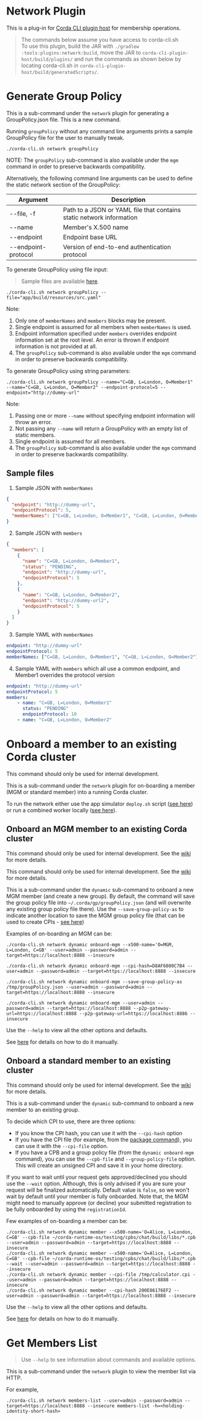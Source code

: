 # Network Plugin
This is a plug-in for [Corda CLI plugin host](https://github.com/corda/corda-cli-plugin-host) for membership operations.

> The commands below assume you have access to corda-cli.sh   
> To use this plugin, build the JAR with `./gradlew :tools:plugins:network:build`, move the JAR to 
> `corda-cli-plugin-host/build/plugins/` and run the commands as shown below by locating corda-cli.sh in 
> `corda-cli-plugin-host/build/generatedScripts/`.

# Generate Group Policy

This is a sub-command under the `network` plugin for generating a GroupPolicy.json file. This is a new command.

Running `groupPolicy` without any command line arguments prints a sample GroupPolicy file for the user to manually tweak.
```shell
./corda-cli.sh network groupPolicy
```

NOTE: The `groupPolicy` sub-command is also available under the `mgm` command in order to preserve backwards compatibility.

Alternatively, the following command line arguments can be used to define the static network section of the GroupPolicy:

| Argument            | Description                                                          |
|---------------------|----------------------------------------------------------------------|
| --file, -f          | Path to a JSON or YAML file that contains static network information |
| --name              | Member's X.500 name                                                  |
| --endpoint          | Endpoint base URL                                                    |
| --endpoint-protocol | Version of end-to-end authentication protocol                        |

To generate GroupPolicy using file input:
> Sample files are available [here](#sample-files).
```shell
./corda-cli.sh network groupPolicy --file="app/build/resources/src.yaml"
```
Note:
1. Only one of `memberNames` and `members` blocks may be present.
2. Single endpoint is assumed for all members when `memberNames` is used.
3. Endpoint information specified under `members` overrides endpoint information set at the root level. An error is thrown if endpoint information is not provided at all.
4. The `groupPolicy` sub-command is also available under the `mgm` command in order to preserve backwards compatibility.

To generate GroupPolicy using string parameters:
```shell
./corda-cli.sh network groupPolicy --name="C=GB, L=London, O=Member1" --name="C=GB, L=London, O=Member2" --endpoint-protocol=5 --endpoint="http://dummy-url"
```
Note:
1. Passing one or more `--name` without specifying endpoint information will throw an error.
2. Not passing any `--name` will return a GroupPolicy with an empty list of static members.
3. Single endpoint is assumed for all members.
4. The `groupPolicy` sub-command is also available under the `mgm` command in order to preserve backwards compatibility.

## Sample files

1. Sample JSON with `memberNames`
```json
{
  "endpoint": "http://dummy-url",
  "endpointProtocol": 5,
  "memberNames": ["C=GB, L=London, O=Member1", "C=GB, L=London, O=Member2"]
}
```

2. Sample JSON with `members`
```json
{
  "members": [
    {
      "name": "C=GB, L=London, O=Member1",
      "status": "PENDING",
      "endpoint": "http://dummy-url",
      "endpointProtocol": 5
    },
    {
      "name": "C=GB, L=London, O=Member2",
      "endpoint": "http://dummy-url2",
      "endpointProtocol": 5
    }
  ]
}
```

3. Sample YAML with `memberNames`
```yaml
endpoint: "http://dummy-url"
endpointProtocol: 5
memberNames: ["C=GB, L=London, O=Member1", "C=GB, L=London, O=Member2"]
```

4. Sample YAML with `members` which all use a common endpoint, and Member1 overrides the protocol version
```yaml
endpoint: "http://dummy-url"
endpointProtocol: 5
members:
    - name: "C=GB, L=London, O=Member1"
      status: "PENDING"
      endpointProtocol: 10
    - name: "C=GB, L=London, O=Member2"
```

# Onboard a member to an existing Corda cluster
This command should only be used for internal development.

This is a sub-command under the `network` plugin for on-boarding a member (MGM or standard member) into a running Corda cluster.

To run the network either use the app simulator `deploy.sh` script ([see here](../../../../../../../../../../../applications/tools/p2p-test/app-simulator/scripts/README.md)) or run a combined worker locally ([see here](../../../../../../../../../../../applications/workers/release/combined-worker/README.md)).

## Onboard an MGM member to an existing Corda cluster
This command should only be used for internal development. See the [wiki](https://github.com/corda/corda-runtime-os/wiki/MGM-Onboarding) for more details.

This command should only be used for internal development. See
the [wiki](https://github.com/corda/corda-runtime-os/wiki/MGM-Onboarding) for more details.

This is a sub-command under the `dynamic` sub-command to onboard a new MGM member (and create a new group). By default, the command will save the group policy file into `~/.corda/gp/groupPolicy.json` (and will overwrite any
existing group policy file there).
Use the `--save-group-policy-as` to indicate another location to save the MGM group policy file (that can be used to
create CPIs - [see here](../../../../../../../../../package/README.md))

Examples of on-boarding an MGM can be:

```shell
./corda-cli.sh network dynamic onboard-mgm --x500-name='O=MGM, L=London, C=GB' --user=admin --password=admin --target=https://localhost:8888 --insecure

./corda-cli.sh network dynamic onboard-mgm --cpi-hash=D8AF6080C7B4 --user=admin --password=admin --target=https://localhost:8888 --insecure

./corda-cli.sh network dynamic onboard-mgm --save-group-policy-as /tmp/groupPolicy.json --user=admin --password=admin --target=https://localhost:8888 --insecure

./corda-cli.sh network dynamic onboard-mgm --user=admin --password=admin --target=https://localhost:8888 --p2p-gateway-url=https://localhost:8888 --p2p-gateway-url=https://localhost:8886 --insecure
```

Use the `--help` to view all the other options and defaults.

See [here](https://github.com/corda/corda-runtime-os/wiki/MGM-Onboarding) for details on how to do it manually.

## Onboard a standard member to an existing cluster

This command should only be used for internal development. See
the [wiki](https://github.com/corda/corda-runtime-os/wiki/Member-Onboarding-(Dynamic-Networks)) for more details.

This is a sub-command under the `dynamic` sub-command to onboard a new member to an existing group.

To decide which CPI to use, there are three options:
* If you know the CPI hash, you can use it with the `--cpi-hash` option
* If you have the CPI file (for example, from the [package command](../../../../../../../../../package/README.md)), you
  can use it with the `--cpi-file` option.
* If you have a CPB and a group policy file (from the `dynamic onboard-mgm` command), you can use the `--cpb-file`
  and `--group-policy-file` option. This will create an unsigned CPI and save it in your home directory.

If you want to wait until your request gets approved/declined you should use the `--wait` option. Although, this is only
advised if you are sure your request will be finalized automatically.
Default value is `false`, so we won't wait by default until your member is fully onboarded. Note that, the MGM might
need to manually approve (or decline) your submitted registration to be fully onboarded by using the `registrationId`.

Few examples of on-boarding a member can be:
```shell
./corda-cli.sh network dynamic member --x500-name='O=Alice, L=London, C=GB' --cpb-file ~/corda-runtime-os/testing/cpbs/chat/build/libs/*.cpb --user=admin --password=admin --target=https://localhost:8888 --insecure
./corda-cli.sh network dynamic member --x500-name='O=Alice, L=London, C=GB' --cpb-file ~/corda-runtime-os/testing/cpbs/chat/build/libs/*.cpb --wait --user=admin --password=admin --target=https://localhost:8888 --insecure
./corda-cli.sh network dynamic member --cpi-file /tmp/calculator.cpi --user=admin --password=admin --target=https://localhost:8888 --insecure
./corda-cli.sh network dynamic member --cpi-hash 200E86176EF2 --user=admin --password=admin --target=https://localhost:8888 --insecure
```
Use the `--help` to view all the other options and defaults.

See [here](https://github.com/corda/corda-runtime-os/wiki/Member-Onboarding-(Dynamic-Networks)) for details on how to do it manually.

# Get Members List

> Use `--help` to see information about commands and available options.

This is a sub-command under the `network` plugin to view the member list via HTTP.

For example,

```shell
./corda-cli.sh network members-list --user=admin --password=admin --target=https://localhost:8888 --insecure members-list -h=<holding-identity-short-hash>
```
